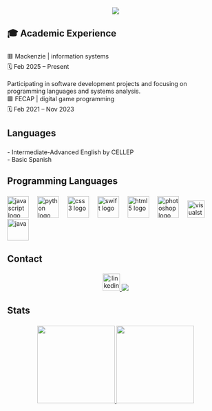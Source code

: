 
###
<h1 align="center">
 <center> <img src="https://readme-typing-svg.herokuapp.com/?font=Righteous&size=35&center=true&vCenter=true&width=500&height=70&color=47B8F7&duration=3500&lines=Olá!+👋;+Sou+o+Guilherme+Bragatto!;" />
</h1>

###

<h2 align="left">🎓 Academic Experience</h2>

###

<p align="left">🟥 Mackenzie | information systems<br>🗓️ Feb 2025 – Present<br><br>Participating in software development projects and focusing on programming languages and systems analysis.<br>🟩 FECAP | digital game programming<br>🗓️ Feb 2021 – Nov 2023</p>

###

<h2 align="left">Languages</h2>

###

<p align="left">- Intermediate-Advanced English by CELLEP<br>- Basic Spanish</p>

###

<h2 align="left">Programming Languages</h2>

###

<div align="left">
  <img src="https://cdn.jsdelivr.net/gh/devicons/devicon/icons/javascript/javascript-original.svg" height="50" alt="javascript logo"  />
  <img width="12" />
  <img src="https://cdn.jsdelivr.net/gh/devicons/devicon/icons/python/python-original.svg" height="50" alt="python logo"  />
  <img width="12" />
  <img src="https://cdn.jsdelivr.net/gh/devicons/devicon/icons/css3/css3-original.svg" height="50" alt="css3 logo"  />
  <img width="12" />
  <img src="https://cdn.jsdelivr.net/gh/devicons/devicon/icons/swift/swift-original.svg" height="50" alt="swift logo"  />
  <img width="12" />
  <img src="https://cdn.jsdelivr.net/gh/devicons/devicon/icons/html5/html5-original.svg" height="50" alt="html5 logo"  />
  <img width="12" />
  <img src="https://cdn.jsdelivr.net/gh/devicons/devicon/icons/photoshop/photoshop-plain.svg" height="50" alt="photoshop logo"  />
  <img width="12" />
  <img src="https://cdn.jsdelivr.net/gh/devicons/devicon/icons/visualstudio/visualstudio-plain.svg" height="40" alt="visualstudio logo"  />
  <img align="center" alt="java" height="50" src="https://cdn.jsdelivr.net/gh/devicons/devicon@latest/icons/java/java-original-wordmark.svg">
</div>

###

<h2 align="left">Contact</h2>

###

<div align="center">
  <a href="https://www.linkedin.com/in/guilherme-miyamoto-bragatto-2102b4355/" target="_blank">
    <img src="https://img.shields.io/static/v1?message=LinkedIn&logo=linkedin&label=&color=0077B5&logoColor=white&labelColor=&style=for-the-badge" height="40" alt="linkedin logo"  />
  </a>
    <a href = "mailto:guimbragatto@gmail.com" target="_blank"><img src="https://img.shields.io/badge/-Gmail-%23333?style=for-the-badge&logo=gmail&logoColor=white"></a>
  </a>
</div>

###

<h2 align="left">Stats</h2>

###

<div align="center">
  <a href="https://github.com/bragatto-tec">
  <img height="180em" src="https://github-readme-stats.vercel.app/api?username=bragatto-tec&show_icons=true&theme=transparent&include_all_commits=true&count_private=true&hide_border=true"/>
  <img height="180em" src="https://github-readme-stats.vercel.app/api/top-langs/?username=bragatto-tec&layout=compact&langs_count=16&theme=transparent&hide_border=true"/>
</div>

###
